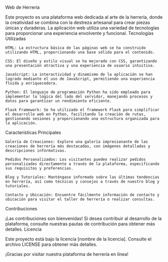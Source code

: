 Web de Herrería

Este proyecto es una plataforma web dedicada al arte de la herrería, donde la creatividad se combina con la destreza artesanal para crear piezas únicas y duraderas. La aplicación web utiliza una variedad de tecnologías para proporcionar una experiencia envolvente y funcional.
Tecnologías Utilizadas

    HTML: La estructura básica de las páginas web se ha construido utilizando HTML, proporcionando una base sólida para el contenido.

    CSS: El diseño y estilo visual se ha mejorado con CSS, garantizando una presentación atractiva y una experiencia de usuario intuitiva.

    JavaScript: La interactividad y dinamismo de la aplicación se han logrado mediante el uso de JavaScript, permitiendo una experiencia fluida y enriquecedora.

    Python: El lenguaje de programación Python ha sido empleado para implementar la lógica del lado del servidor, manejando procesos y datos para garantizar un rendimiento eficiente.

    Flask Framework: Se ha utilizado el framework Flask para simplificar el desarrollo web en Python, facilitando la creación de rutas, gestionando sesiones y proporcionando una estructura organizada para la aplicación.

Características Principales

    Galería de Creaciones: Explore una galería impresionante de las creaciones de herrería más destacadas, con imágenes detalladas y descripciones informativas.

    Pedidos Personalizados: Los visitantes pueden realizar pedidos personalizados directamente a través de la plataforma, especificando sus requisitos y preferencias.

    Blog y Tutoriales: Manténgase informado sobre las últimas tendencias en herrería, así como técnicas y consejos a través de nuestro blog y tutoriales.

    Contacto y Ubicación: Encuentre fácilmente información de contacto y ubicación para visitar el taller de herrería o realizar consultas.

Contribuciones

¡Las contribuciones son bienvenidas! Si desea contribuir al desarrollo de la plataforma, consulte nuestras pautas de contribución para obtener más detalles.
Licencia

Este proyecto está bajo la licencia [nombre de la licencia]. Consulte el archivo LICENSE para obtener más detalles.

¡Gracias por visitar nuestra plataforma de herrería en línea!
